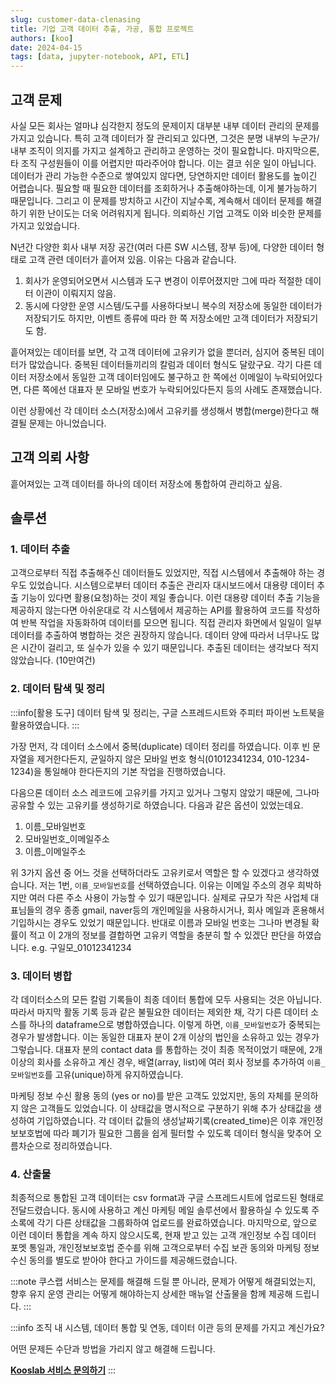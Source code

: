 ```yaml
---
slug: customer-data-clenasing
title: 기업 고객 데이터 추출, 가공, 통합 프로젝트
authors: [koo]
date: 2024-04-15
tags: [data, jupyter-notebook, API, ETL]
---
```


## 고객 문제

사실 모든 회사는 얼마냐 심각한지 정도의 문제이지 대부분 내부 데이터 관리의 문제를 가지고 있습니다. 특히 고객 데이터가 잘 관리되고 있다면, 그것은 분명 내부의 누군가/내부 조직이 의지를 가지고 설계하고 관리하고 운영하는 것이 필요합니다. 마지막으론, 타 조직 구성원들이 이를 어렵지만 따라주어야 합니다. 이는 결코 쉬운 일이 아닙니다. 데이터가 관리 가능한 수준으로 쌓여있지 않다면, 당연하지만 데이터 활용도를 높이긴 어렵습니다. 필요할 때 필요한 데이터를 조회하거나 추출해야하는데, 이게 불가능하기 때문입니다. 그리고 이 문제를 방치하고 시간이 지날수록, 계속해서 데이터 문제를 해결하기 위한 난이도는 더욱 어려워지게 됩니다. 의뢰하신 기업 고객도 이와 비슷한 문제를 가지고 있었습니다.

N년간 다양한 회사 내부 저장 공간(여러 다른 SW 시스템, 장부 등)에, 다양한 데이터 형태로 고객 관련 데이터가 흩어져 있음. 이유는 다음과 같습니다.

1. 회사가 운영되어오면서 시스템과 도구 변경이 이루어졌지만 그에 따라 적절한 데이터 이관이 이뤄지지 않음.
2. 동시에 다양한 운영 시스템/도구를 사용하다보니 복수의 저장소에 동일한 데이터가 저장되기도 하지만, 이벤트 종류에 따라 한 쪽 저장소에만 고객 데이터가 저장되기도 함.

흩어져있는 데이터를 보면, 각 고객 데이터에 고유키가 없을 뿐더러, 심지어 중복된 데이터가 많았습니다. 중복된 데이터들끼리의 칼럼과 데이터 형식도 달랐구요.
각기 다른 데이터 저장소에서 동일한 고객 데이터임에도 불구하고 한 쪽에선 이메일이 누락되어있다면, 다른 쪽에선 대표자 분 모바일 번호가 누락되어있다든지 등의 사례도 존재했습니다.

이런 상황에선 각 데이터 소스(저장소)에서 고유키를 생성해서 병합(merge)한다고 해결될 문제는 아니었습니다.

## 고객 의뢰 사항

흩어져있는 고객 데이터를 하나의 데이터 저장소에 통합하여 관리하고 싶음.

<!-- truncate -->

## 솔루션

### 1. 데이터 추출

고객으로부터 직접 추출해주신 데이터들도 있었지만, 직접 시스템에서 추출해야 하는 경우도 있었습니다. 시스템으로부터 데이터 추출은 관리자 대시보드에서 대용량 데이터 추출 기능이 있다면 활용(요청)하는 것이 제일 좋습니다. 이런 대용량 데이터 추출 기능을 제공하지 않는다면 아쉬운대로 각 시스템에서 제공하는 API를 활용하여 코드를 작성하여 반복 작업을 자동화하여 데이터를 모으면 됩니다. 직접 관리자 화면에서 일일이 일부 데이터를 추출하여 병합하는 것은 권장하지 않습니다. 데이터 양에 따라서 너무나도 많은 시간이 걸리고, 또 실수가 있을 수 있기 때문입니다. 추출된 데이터는 생각보다 적지 않았습니다. (10만여건)

### 2. 데이터 탐색 및 정리

:::info[활용 도구]
데이터 탐색 및 정리는, 구글 스프레드시트와 주피터 파이썬 노트북을 활용하였습니다.
:::

가장 먼저, 각 데이터 소스에서 중복(duplicate) 데이터 정리를 하였습니다. 이후 빈 문자열을 제거한다든지, 균일하지 않은 모바일 번호 형식(01012341234, 010-1234-1234)을 통일해야 한다든지의 기본 작업을 진행하였습니다.

다음으론 데이터 소스 레코드에 고유키를 가지고 있거나 그렇지 않았기 때문에, 그나마 공유할 수 있는 고유키를 생성하기로 하였습니다. 다음과 같은 옵션이 있었는데요.

1. 이름\_모바일번호
2. 모바일번호\_이메일주소
3. 이름\_이메일주소

위 3가지 옵션 중 어느 것을 선택하더라도 고유키로서 역할은 할 수 있겠다고 생각하였습니다. 저는 1번, `이름_모바일번호`를 선택하였습니다. 이유는 이메일 주소의 경우 희박하지만 여러 다른 주소 사용이 가능할 수 있기 때문입니다. 실제로 규모가 작은 사업체 대표님들의 경우 종종 gmail, naver등의 개인메일을 사용하시거나, 회사 메일과 혼용해서 기입하시는 경우도 있었기 때문입니다. 반대로 이름과 모바일 번호는 그나마 변경될 확률이 적고 이 2개의 정보를 결합하면 고유키 역할을 충분히 할 수 있겠단 판단을 하였습니다. e.g. 구일모\_01012341234

### 3. 데이터 병합

각 데이터소스의 모든 칼럼 기록들이 최종 데이터 통합에 모두 사용되는 것은 아닙니다. 따라서 마지막 활동 기록 등과 같은 불필요한 데이터는 제외한 채, 각기 다른 데이터 소스를 하나의 dataframe으로 병합하였습니다. 이렇게 하면, `이름_모바일번호`가 중복되는 경우가 발생합니다. 이는 동일한 대표자 분이 2개 이상의 법인을 소유하고 있는 경우가 그렇습니다. 대표자 분의 contact data 를 통합하는 것이 최종 목적이었기 때문에, 2개 이상의 회사를 소유하고 계신 경우, 배열(array, list)에 여러 회사 정보를 추가하여 `이름_모바일번호`를 고유(unique)하게 유지하였습니다.

마케팅 정보 수신 활용 동의 (yes or no)를 받은 고객도 있었지만, 동의 자체를 문의하지 않은 고객들도 있었습니다. 이 상태값을 명시적으로 구분하기 위해 추가 상태값을 생성하여 기입하였습니다. 각 데이터 값들의 생성날짜기록(created_time)은 이후 개인정보보호법에 따라 폐기가 필요한 그룹을 쉽게 필터할 수 있도록 데이터 형식을 맞추어 오름차순으로 정리하였습니다.

### 4. 산출물

최종적으로 통합된 고객 데이터는 csv format과 구글 스프레드시트에 업로드된 형태로 전달드렸습니다. 동시에 사용하고 계신 마케팅 메일 솔루션에서 활용하실 수 있도록 주소록에 각기 다른 상태값을 그룹화하여 업로드를 완료하였습니다.
마지막으로, 앞으로 이런 데이터 통합을 계속 하지 않으시도록, 현재 받고 있는 고객 개인정보 수집 데이터 포멧 통일과, 개인정보보호법 준수를 위해 고객으로부터 수집 보관 동의와 마케팅 정보 수신 동의를 별도로 받아야 한다고 가이드를 제공해드렸습니다.

:::note
쿠스랩 서비스는 문제를 해결해 드릴 뿐 아니라, 문제가 어떻게 해결되었는지, 향후 유지 운영 관리는 어떻게 해야하는지 상세한 매뉴얼 산출물을 함께 제공해 드립니다.
:::

:::info
조직 내 시스템, 데이터 통합 및 연동, 데이터 이관 등의 문제를 가지고 계신가요?

어떤 문제든 수단과 방법을 가리지 않고 해결해 드립니다.

[**Kooslab 서비스 문의하기**](https://tally.so/r/mO5N4K)
:::
